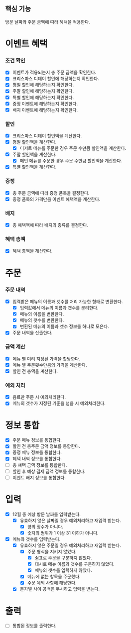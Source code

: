 ## 핵심 기능
방문 날짜와 주문 금액에 따라 혜택을 적용한다.

# 이벤트 혜택
### 조건 확인
- [x] 이벤트가 적용되는지 총 주문 금액을 확인한다.
- [x] 크리스마스 디데이 할인에 해당하는지 확인한다.
- [x] 평일 할인에 해당하는지 확인한다.
- [x] 주말 할인에 해당하는지 확인한다.
- [x] 특별 할인에 해당하는지 확인한다.
- [x] 증정 이벤트에 해당하는지 확인한다.
- [x] 배지 이벤트에 해당하는지 확인한다.

### 할인
- [x] 크리스마스 디데이 할인액을 계산한다.
- [x] 평일 할인액을 계산한다.
  - [x] 디저트 메뉴를 주문한 경우 주문 수만큼 할인액을 계산한다.
- [x] 주말 할인액을 계산한다.
  - [x] 메인 메뉴를 주문한 경우 주문 수만큼 할인액을 계산한다.
- [x] 특별 할인액을 계산한다.

### 증정
- [x] 총 주문 금액에 따라 증정 품목을 결정한다.
- [x] 증정 품목의 가격만큼 이벤트 혜택액을 계산한다.

### 배지
- [x] 총 혜택액에 따라 배지의 종류를 결정한다.

### 혜택 총액
- [x] 혜택 총액을 계산한다.

# 주문
### 주문 내역
- [x] 입력받은 메뉴의 이름과 갯수를 처리 가능한 형태로 변환한다.
  - [x] 입력값에서 메뉴의 이름과 갯수를 분리한다.
  - [x] 메뉴의 이름을 변환한다.
  - [x] 메뉴의 갯수를 변환한다.
  - [x] 변환된 메뉴의 이름과 갯수 정보를 하나로 모은다.
- [x] 주문 내역을 산출한다.

### 금액 계산
- [x] 메뉴 별 미리 지정된 가격을 할당한다.
- [x] 메뉴 별 주문횟수만큼의 가격을 계산한다.
- [x] 할인 전 총액을 계산한다.

### 예외 처리
- [x] 음료만 주문 시 예외처리한다.
- [x] 메뉴의 갯수가 지정된 기준을 넘을 시 예외처리한다.

# 정보 통합
- [x] 주문 메뉴 정보를 통합한다.
- [x] 할인 전 총주문 금액 정보를 통합한다.
- [x] 증정 메뉴 정보를 통합한다.
- [x] 혜택 내역 정보를 통합한다.
- [ ] 총 햬택 금액 정보를 통합한다.
- [ ] 할인 후 예상 결제 금액 정보를 통합한다.
- [ ] 이벤트 배지 정보를 통합한다.

# 입력
- [x] 12월 중 예상 방문 날짜를 입력받는다.
  - [x] 유효하지 않은 날짜일 경우 예외처리하고 재입력 받는다.
    - [x] 양의 정수가 아니다.
    - [x] 숫자의 범위가 1 이상 31 이하가 아니다.
- [x] 메뉴와 갯수를 입력받는다.
  - [x] 유효하지 않은 주문일 경우 예외처리하고 재입력 받는다.
    - [x] 주문 형식을 지키지 않았다.
      - [x] 쉼표로 주문을 구분하지 않았다.
      - [x] 대시로 메뉴 이름과 갯수를 구분하지 않았다.
      - [x] 메뉴의 갯수를 입력하지 않았다.
    - [x] 메뉴에 없는 항목을 주문했다.
    - [x] 주문 예외 사항에 해당한다.
  - [x] 문자열 사이 공백은 무시하고 입력을 받는다.

# 출력
- [ ] 통합된 정보를 출력한다.